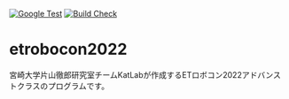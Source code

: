 [![Google Test](https://github.com/KatLab-MiyazakiUniv/etrobocon2022/actions/workflows/google-test.yaml/badge.svg)](https://github.com/KatLab-MiyazakiUniv/etrobocon2022/actions/workflows/google-test.yaml)
[![Build Check](https://github.com/KatLab-MiyazakiUniv/etrobocon2022/actions/workflows/build-check.yaml/badge.svg)](https://github.com/KatLab-MiyazakiUniv/etrobocon2022/actions/workflows/build-check.yaml)

# etrobocon2022
宮崎大学片山徹郎研究室チームKatLabが作成するETロボコン2022アドバンストクラスのプログラムです。
